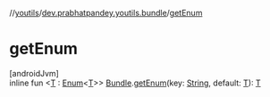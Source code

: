 //[youtils](../../index.md)/[dev.prabhatpandey.youtils.bundle](index.md)/[getEnum](get-enum.md)

# getEnum

[androidJvm]\
inline fun &lt;[T](get-enum.md) : [Enum](https://kotlinlang.org/api/latest/jvm/stdlib/kotlin/-enum/index.html)&lt;[T](get-enum.md)&gt;&gt; [Bundle](https://developer.android.com/reference/kotlin/android/os/Bundle.html).[getEnum](get-enum.md)(key: [String](https://kotlinlang.org/api/latest/jvm/stdlib/kotlin/-string/index.html), default: [T](get-enum.md)): [T](get-enum.md)
